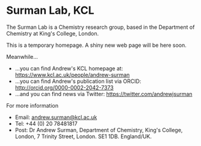# Surman Lab, KCL

The Surman Lab is a Chemistry research group, based in the Department of Chemistry at King's College, London.

This is a temporary homepage. A shiny new web page will be here soon.

Meanwhile...
 - ...you can find Andrew's KCL homepage at: https://www.kcl.ac.uk/people/andrew-surman
 - ...you can find Andrew's publication list via ORCID: http://orcid.org/0000-0002-2042-7373
 - ...and you  can find news via Twitter: https://twitter.com/andrewjsurman

For more information
 - Email: andrew.surman@kcl.ac.uk
 - Tel: +44 (0) 20 78481817
 - Post: Dr Andrew Surman,
         Department of Chemistry,
         King's College, London,
         7 Trinity Street,
         London.
         SE1 1DB.
         England/UK.
